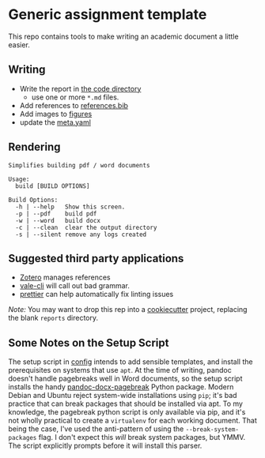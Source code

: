 # Generic assignment template

This repo contains tools to make writing an academic document a little
easier.

## Writing

- Write the report in [the code directory](code/)
  - use one or more `*.md` files.
- Add references to [references.bib](code/references.bib)
- Add images to [figures](code/figures)
- update the [meta.yaml](code/config/meta.yaml)

## Rendering

``` text
Simplifies building pdf / word documents 

Usage:
  build [BUILD OPTIONS]

Build Options:
  -h | --help   Show this screen.
  -p | --pdf    build pdf
  -w | --word   build docx
  -c | --clean  clear the output directory
  -s | --silent remove any logs created
```

## Suggested third party applications

- [Zotero](https://www.zotero.org) manages references
- [vale-cli](https://github.com/errata-ai/vale) will call out bad
  grammar.
- [prettier](https://prettier.io/) can help automatically fix linting
  issues

*Note:* You may want to drop this rep into a
[cookiecutter](https://drivendata.github.io/cookiecutter-data-science/)
project, replacing the blank `reports` directory.

## Some Notes on the Setup Script

The setup script in [config](code/config/setup) intends to add sensible
templates, and install the prerequisites on systems that use `apt`. At
the time of writing, pandoc doesn't handle pagebreaks well in Word
documents, so the setup script installs the handy
[pandoc-docx-pagebreak](https://github.com/pandocker/pandoc-docx-pagebreak-py)
Python package. Modern Debian and Ubuntu reject system-wide
installations using `pip`; it's bad practice that can break packages
that should be installed via apt. To my knowledge, the pagebreak python
script is only available via pip, and it's not wholly practical to
create a `virtualenv` for each working document. That being the case,
I've used the anti-pattern of using the `--break-system-packages` flag.
I don't expect this *will* break system packages, but YMMV. The script
explicitly prompts before it will install this parser.
